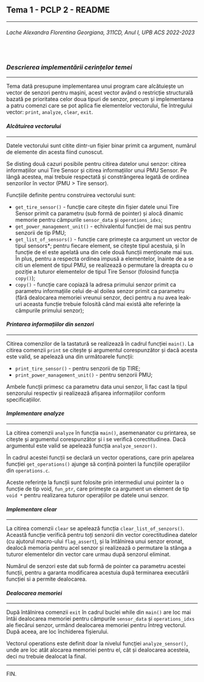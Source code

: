 ## __Tema 1 - PCLP 2 - README__
---
###### _Lache Alexandra Florentina Georgiana, 311CD, Anul I, UPB ACS 2022-2023_

<br />

### __*Descrierea implementării cerințelor temei*__
---

Tema dată presupune implementarea unui program care alcătuiește un vector de senzori pentru mașini, acest vector având o restricție structurală bazată pe prioritatea celor doua tipuri de senzor, precum și implementarea a patru comenzi care se pot aplica fie elementelor vectorului, fie întregului vector: `print`, `analyze`, `clear`, `exit`.

#### __*Alcătuirea vectorului*__

---

Datele vectorului sunt citite dintr-un fișier binar primit ca argument, numărul de elemente din acesta fiind cunoscut.

Se disting două cazuri posibile pentru citirea datelor unui senzor: citirea informațiilor unui Tire Sensor și citirea informațiilor unui PMU Sensor. Pe lângă acestea, mai trebuie respectată și constrângerea legată de ordinea senzorilor în vector (PMU > Tire sensor). 

Funcțiile definite pentru construirea vectorului sunt: 
- `get_tire_sensor()` - funcție care citește din fișier datele unui Tire Sensor primit ca parametru (sub formă de pointer) și alocă dinamic memorie pentru câmpurile `sensor_data` și `operations_idxs`;
- `get_power_management_unit()` - echivalentul funcției de mai sus pentru senzorii de tip PMU;
- `get_list_of_sensors()` - funcție care primește ca argument un vector de tipul sensors*; pentru fiecare element, se citește tipul acestuia, și în funcție de el este apelată una din cele două funcții menționate mai sus. În plus, pentru a respecta ordinea impusă a elementelor, înainte de a se citi un element de tipul PMU, se realizează o permutare la dreapta cu o poziție a tuturor elementelor de tipul Tire Sensor (folosind funcția `copy()`);
- `copy()` - funcție care copiază la adresa primului senzor primit ca parametru informațiile celui de-al doilea senzor primit ca parametru (fără dealocarea memoriei vreunui senzor, deci pentru a nu avea leak-uri aceasta funcție trebuie folosită când mai există alte referințe la câmpurile primului senzor);

#### __*Printarea informațiilor din senzori*__

---

Citirea comenzilor de la tastatură se realizează în cadrul funcției `main()`. La citirea comenzii `print` se citește și argumentul corespunzător și dacă acesta este valid, se apelează una din următoarele funcții: 

- `print_tire_sensor()` - pentru senzorii de tip TIRE;
- `print_power_management_unit()` - pentru senzorii PMU;

Ambele funcții primesc ca parametru data unui senzor, îi fac cast la tipul senzorului respectiv și realizează afișarea informațiilor conform specificațiilor. 

#### __*Implementare analyze*__

---

La citirea comenzii `analyze` în funcția `main()`, asemenanator cu printarea, se citește și argumentul corespunzător și i se verifică corectitudinea. Dacă argumentul este valid se apelează funcția `analyze_senzor()`.

În cadrul acestei funcții se declară un vector operations, care prin apelarea funcției `get_operations()` ajunge să conțină pointeri la funcțiile operațiilor din `operations.c`.

Aceste referințe la funcții sunt folosite prin intermediul unui pointer la o funcție de tip void, `fun_ptr`, care primește ca argument un element de tip `void *` pentru realizarea tuturor operațiilor pe datele unui senzor. 

#### __*Implementare clear*__

---

La citirea comenzii `clear` se apelează funcția `clear_list_of_senzors()`. Această funcție verifică pentru toți senzorii din vector corectitudinea datelor (cu ajutorul macro-ului `flag_assert`), și la întâlnirea unui senzor eronat, dealocă memoria pentru acel senzor și realizează o permutare la stânga a tuturor elementelor din vector care urmau după senzorul eliminat.

Numărul de senzori este dat sub formă de pointer ca parametru acestei funcții, pentru a garanta modificarea acestuia după terminarea executării funcției si a permite dealocarea. 

#### __*Dealocarea memoriei*__

___

După întâlnirea comenzii `exit` în cadrul buclei while din `main()` are loc mai întâi dealocarea memoriei pentru câmpurile `sensor_data` și `operations_idxs` ale fiecărui senzor, urmând dealocarea memoriei pentru întreg vectorul. După aceea, are loc închiderea fișierului.

Vectorul operations este definit doar la nivelul funcției `analyze_sensor()`, unde are loc atât alocarea memoriei pentru el, cât și dealocarea acesteia, deci nu trebuie dealocat la final.

---
FIN.
